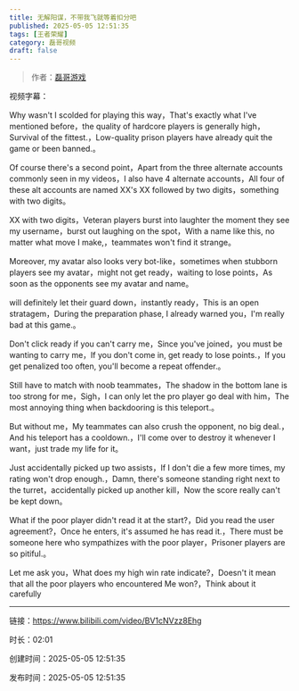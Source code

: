 ```yaml
---
title: 无解阳谋，不带我飞就等着扣分吧
published: 2025-05-05 12:51:35
tags: [王者荣耀]
category: 磊哥视频
draft: false
---
```



> 作者：[磊哥游戏](https://space.bilibili.com/268941858?spm_id_from=333.788.upinfo.head.click)

视频字幕：

Why wasn't I scolded for playing this way，That's exactly what I've mentioned before，the quality of hardcore players is generally high，Survival of the fittest.，Low-quality prison players have already quit the game or been banned.。

Of course there's a second point，Apart from the three alternate accounts commonly seen in my videos，I also have 4 alternate accounts，All four of these alt accounts are named XX's XX followed by two digits，something with two digits。

XX with two digits，Veteran players burst into laughter the moment they see my username，burst out laughing on the spot，With a name like this, no matter what move I make,，teammates won't find it strange。

Moreover, my avatar also looks very bot-like，sometimes when stubborn players see my avatar，might not get ready，waiting to lose points，As soon as the opponents see my avatar and name。

will definitely let their guard down，instantly ready，This is an open stratagem，During the preparation phase, I already warned you，I'm really bad at this game.。

Don't click ready if you can't carry me，Since you've joined，you must be wanting to carry me，If you don't come in, get ready to lose points.，If you get penalized too often, you'll become a repeat offender.。

Still have to match with noob teammates，The shadow in the bottom lane is too strong for me，Sigh，I can only let the pro player go deal with him，The most annoying thing when backdooring is this teleport.。

But without me，My teammates can also crush the opponent, no big deal.，And his teleport has a cooldown.，I'll come over to destroy it whenever I want，just trade my life for it。

Just accidentally picked up two assists，If I don't die a few more times, my rating won't drop enough.，Damn, there's someone standing right next to the turret，accidentally picked up another kill，Now the score really can't be kept down。

What if the poor player didn't read it at the start?，Did you read the user agreement?，Once he enters, it's assumed he has read it.，There must be someone here who sympathizes with the poor player，Prisoner players are so pitiful.。

Let me ask you，What does my high win rate indicate?，Doesn't it mean that all the poor players who encountered Me won?，Think about it carefully

---

链接：https://www.bilibili.com/video/BV1cNVzz8Ehg

时长：02:01

创建时间：2025-05-05 12:51:35

发布时间：2025-05-05 12:51:35
